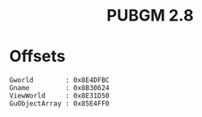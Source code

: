 <h1 align="center">PUBGM 2.8</h1>

# Offsets

```
Gworld        : 0x8E4DFBC
Gname         : 0x8B30624
ViewWorld     : 0x8E31D50
GuObjectArray : 0x85E4FF0

```
